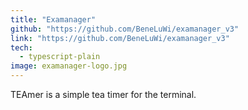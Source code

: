 ```yaml
---
title: "Examanager"
github: "https://github.com/BeneLuWi/examanager_v3"
link: "https://github.com/BeneLuWi/examanager_v3"
tech:
  - typescript-plain
image: examanager-logo.jpg
---
```


TEAmer is a simple tea timer for the terminal.
